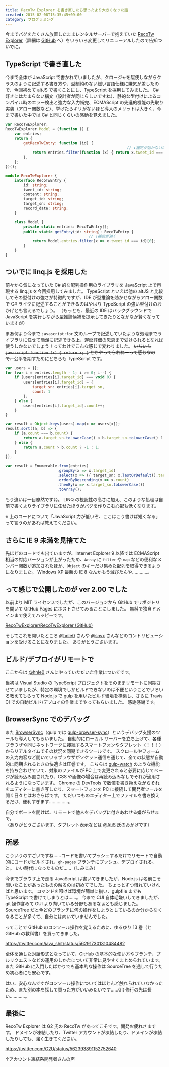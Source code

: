 ```yaml
---
title: RecoTw Explorer を書き直したら思ったより大きくなった話
created: 2015-02-08T15:35:45+09:00
category: プログラミング
---
```

今までバグをたくさん放置したままレンタルサーバーで抱えていた [RecoTw Explorer](https://recotw.chitoku.jp/)（詳細は [GitHub](https://github.com/RecoTwExplorer/RecoTwExplorer) へ）をいろいろ変更してリニューアルしたので告知ついでに。

## TypeScript で書き直した

今まで全体が JavaScript で書かれていましたが、クロージャを駆使しながらクラスのように記述する書き方や、型制約のない緩い言語仕様に嫌気が差したので、今回初めて altJS で書くことにし、TypeScript を採用してみました。
C# 好きにはたまらない構文（設計者が同じらしいですね）、静的な型付けによるコンパイル時のエラー検出と強力な入力補完、ECMAScript の先進的機能の先取り実装（アロー関数など）、挙げたらキリがないほど導入のメリットは大きく、今まで書いた中では C# と同じくらいの感動を覚えました。

<!-- more -->

```javascript
var RecoTwExplorer;
RecoTwExplorer.Model = (function () {
    var entries;
    return {
        getRecoTwEntry: function (id) {
                                                      // ↓補完が効かない場合が多い
            return entries.filter(function (x) { return x.tweet_id === id; })[0];
        },
    };
})();
```

```typescript
module RecoTwExplorer {
    interface RecoTwEntry {
        id: string;
        tweet_id: string;
        content: string;
        target_id: string;
        target_sn: string;
        record_date: string;
    }

    class Model {
        private static entries: RecoTwEntry[];
        public static getEntry(id: string): RecoTwEntry {
                                     // ↓補完が効く
            return Model.entries.filter(x => x.tweet_id === id)[0];
        }
    }
}
```

## ついでに linq.js を採用した

前々から気になっていた C# 的な配列操作用のライブラリを JavaScript 上で再現する linq.js を今回採用してみました。
TypeScript といえば他の altJS と比較してその型付けの強さが特徴的ですが、IDE が型推論を効かせながらアロー関数で C# ライクに記述することができるのはやはり TypeScript の強い型付けのおかげとも言えるでしょう。
（もっとも、最近の IDE はバックグラウンドで JavaScript を実行しながら型推論候補を提示してきたりとなかなか賢くなっていますが）

まあ何より今まで `javascript:for` 文のループで記述していたような処理までライブラリに任せて簡潔に記述できる上、遅延評価の恩恵まで受けられるとなれば使うしかないでしょう！ってわけでこんな感じで変わりました。
~~いちいち `javascript:function (x) { return x; }` とかやってられねーって感じなので、~~公平を期すためにどちらも TypeScript です。

```javascript
var users = {};
for (var i = entries.length - 1; i >= 0; i--) {
    if (users[entries[i].target_id] === void 0) {
        users[entries[i].target_id] = {
            target_sn: entries[i].target_sn,
            count: 1
        };
    } else {
        users[entries[i].target_id].count++;
    }
}

var result = Object.keys(users).map(x => users[x]);
result.sort((a, b) => {
    if (a.count === b.count) {
        return a.target_sn.toLowerCase() < b.target_sn.toLowerCase() ? -1 : 1;
    } else {
        return a.count > b.count ? -1 : 1;
    }
});
```

```typescript
var result = Enumerable.from(entries)
                       .groupBy(x => x.target_id)
                       .select(x => ({ target_sn: x.lastOrDefault().target_sn, count: x.count() }))
                       .orderByDescending(x => x.count)
                       .thenBy(x => x.target_sn.toLowerCase())
                       .toArray();
```

もう違いは一目瞭然ですね。
LINQ の視認性の高さに加え、このような処理は自前で書くよりライブラリに任せたほうがバグを作りこむ心配も低くなります。

※ 上のコードについて「JavaScript 力が低いぞ、ここはこう書けば短くなる」って言うのがあれば教えてください。

## さらに IE 9 未満を見捨てた

先ほどのコードでも出ていますが、Internet Explorer 9 以降では ECMAScript 相当の対応バージョンが上がったため、`Array` に `filter` や `map` などの便利なメンバー関数が追加されたほか、`Object` のキーだけ集めた配列を取得できるようになりました。
Windows XP 最新の IE 8 なんかもう滅びたんや…………。

## って感じで公開したのが ver 2.00 でした

以前より MIT ライセンスでしたが、このバージョンから GitHub でリポジトリを開いて GitHub Pages にホストさせてみることにしました。
無料で独自ドメインまで使えてハッピーです。

[RecoTwExplorer/RecoTwExplorer (GitHub)](https://github.com/RecoTwExplorer/RecoTwExplorer)

そしてこれを開いたところ [@hnle0](https://twitter.com/hnle0) さんや [@snvx](https://twitter.com/snvx_) さんなどのコントリビューションを受けることになりました。
ありがとうございます。

## ビルド/デプロイがリモートで

ここからは [@hnle0](https://twitter.com/hnle0) さんにやっていただいた作業についてです。

当初は Visual Studio の TypeScript プロジェクトをそのままリモートに同期させていましたが、特定の環境でしかビルドできないのは不便ということでいろいろ教えてもらって Node.js で gulp を用いたビルド環境を構築し、さらに Travis CI での自動ビルド/デプロイの作業までやってもらいました。
感謝感謝です。

## BrowserSync でのデバッグ

また [BrowserSync](https://www.browsersync.io/)（gulp では [gulp-browser-sync](https://www.browsersync.io/docs/gulp/)）というデバッグ支援のツールも導入してもらいました。
自動的にローカル サーバーを立ち上げて、各種ブラウザや同じネットワークに接続するスマートフォンやタブレット（！！！）からリアルタイムでその状況を同期できるツールです。
スクロールやフォームの入力内容など開いているブラウザがソケット通信を通じて、全ての状態が自動的に同期されるときの快適さは圧巻です。
こちらは [gulp-watch](https://github.com/floatdrop/gulp-watch) のような機能を持ち合わせていて、対象のファイルが PC 上で変更されると必要に応じてページが読み込み直されたり、CSS や画像の場合は再読み込みなしでそれが適用されるようになっています。
Chrome の DevTools で数値を書き換えながらそれをエディターに書き写したり、スマートフォンを PC に接続して開発者ツールを開く日々とはおさらばです。
ただいつものエディター上でファイルを書き換えるだけ、便利すぎます……………。

自分でポートを開けば、リモートで他人をデバッグに付きあわせる嫌がらせまで。  
（ありがとうございます、タブレット表示などは [@AtiS](https://twitter.com/AtiS) 氏のおかげです）

## 所感

こういうのすごいですね……コードを書いてプッシュするだけでリモートで自動的にコードがビルドされ、`gh-pages` ブランチにプッシュ、デプロイされる、と。
いい時代になったものだ……（しみじみ）

今までブラウザ上で走る JavaScript は書いてきましたが、Node.js は名前こそ聞いたことがあったものの触るのは初めてでした。
ちょっとずつ慣れていければと思います。
コマンドを叩けば環境が簡単に揃い、gulpfile までも TypeScript で書けてしまうとは……。
今まで CUI 自体毛嫌いしてきましたが、git 操作含めて GUI より向いている分野もあるなぁとも感じました。
SourceTree だと今どのブランチに何の操作をしようとしているのか分からなくなることが多くて、自分には向いていませんでした。

ってことで GitHub のコンソール操作を覚えるために、ゆるゆり 13 巻（と GitHub の教科書）を買ってきました。

https://twitter.com/java_shit/status/562917301310484482

全体を通した対話形式となっていて、GitHub の基本的な使い方やブランチ、プルリクエストなどの運用のしかたについて非常に見やすくまとめられています。
また GitHub に入門したばかりでも基本的な操作は SourceTree を通して行うため初心者にも安心です。

はい、安心なんですがコンソール操作についてはほとんど触れられていなかったため、また別の本を探して買った方がいいみたいです……Git 修行の先は長い…………。

## 最後に

RecoTw Explorer は G2 氏の RecoTw があってこそです。開発お疲れさまです。
ドメインが凍結したり、Twitter アカウントが凍結したり、ドメインが凍結したりしても、強く生きてください。

https://twitter.com/G2U/status/562393891152752640

↑アカウント凍結系開発者さんの声
